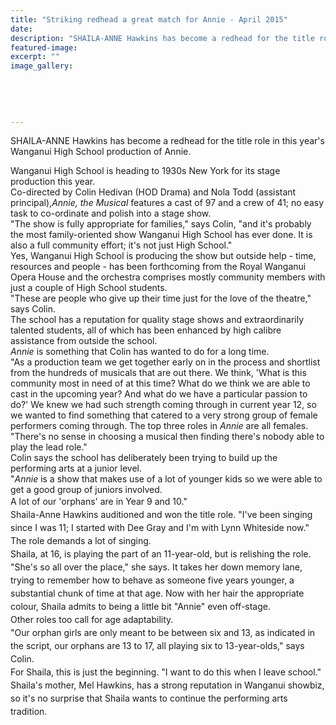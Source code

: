```yaml
---
title: "Striking redhead a great match for Annie - April 2015"
date: 
description: "SHAILA-ANNE Hawkins has become a redhead for the title role in this year's Wanganui High School production of Annie, from a Wanganui Midweek article on 30/4/15..."
featured-image: 
excerpt: ""
image_gallery:
	
	
	
	
	
---
```


<p><span>SHAILA-ANNE Hawkins has become a redhead for the title role in this year's Wanganui High School production of Annie.</span></p>
<p>Wanganui High School is heading to 1930s New York for its stage production this year.<br />Co-directed by Colin Hedivan (HOD Drama) and Nola Todd (assistant principal),<em>Annie, the Musical</em>&nbsp;features a cast of 97 and a crew of 41; no easy task to co-ordinate and polish into a stage show.<br />"The show is fully appropriate for families," says Colin, "and it's probably the most family-oriented show Wanganui High School has ever done. It is also a full community effort; it's not just High School."<br />Yes, Wanganui High School is producing the show but outside help - time, resources and people - has been forthcoming from the Royal Wanganui Opera House and the orchestra comprises mostly community members with just a couple of High School students.<br />"These are people who give up their time just for the love of the theatre," says Colin.<br />The school has a reputation for quality stage shows and extraordinarily talented students, all of which has been enhanced by high calibre assistance from outside the school.<br /><em>Annie</em>&nbsp;is something that Colin has wanted to do for a long time.<br />"As a production team we get together early on in the process and shortlist from the hundreds of musicals that are out there. We think, 'What is this community most in need of at this time? What do we think we are able to cast in the upcoming year? And what do we have a particular passion to do?' We knew we had such strength coming through in current year 12, so we wanted to find something that catered to a very strong group of female performers coming through. The top three roles in&nbsp;<em>Annie</em>&nbsp;are all females.<br />"There's no sense in choosing a musical then finding there's nobody able to play the lead role."<br />Colin says the school has deliberately been trying to build up the performing arts at a junior level.<br />"<em>Annie</em>&nbsp;is a show that makes use of a lot of younger kids so we were able to get a good group of juniors involved.<br /><span style="line-height: 1.5;">A lot of our 'orphans' are in Year 9 and 10."<br /></span><span style="line-height: 1.5;">Shaila-Anne Hawkins auditioned and won the title role. "I've been singing since I was 11; I started with Dee Gray and I'm with Lynn Whiteside now." The role demands a lot of singing.<br /></span><span style="line-height: 1.5;">Shaila, at 16, is playing the part of an 11-year-old, but is relishing the role. "She's so all over the place," she says. It takes her down memory lane, trying to remember how to behave as someone five years younger, a substantial chunk of time at that age. Now with her hair the appropriate colour, Shaila admits to being a little bit "Annie" even off-stage.<br /></span><span style="line-height: 1.5;">Other roles too call for age adaptability.<br /></span><span style="line-height: 1.5;">"Our orphan girls are only meant to be between six and 13, as indicated in the script, our orphans are 13 to 17, all playing six to 13-year-olds," says Colin.<br /></span><span style="line-height: 1.5;">For Shaila, this is just the beginning. "I want to do this when I leave school."<br /></span><span style="line-height: 1.5;">Shaila's mother, Mel Hawkins, has a strong reputation in Wanganui showbiz, so it's no surprise that Shaila wants to continue the performing arts tradition.</span></p>

